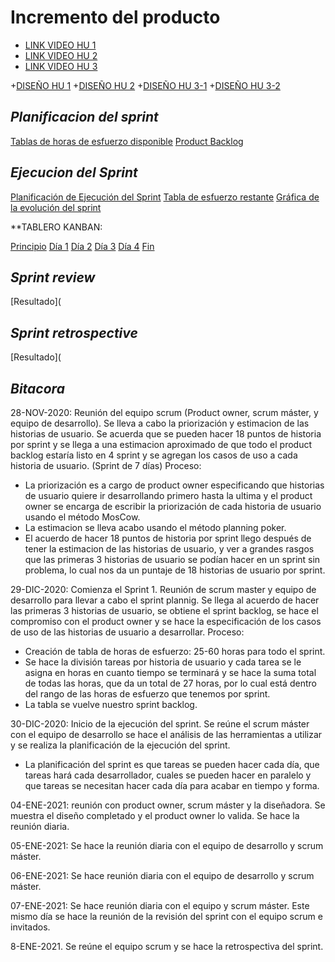 # Incremento del producto #

+ [LINK VIDEO HU 1](https://drive.google.com/file/d/1SuzI8_dZpOv0jrTr6i-6b4-2cl1YND-z/view?usp=sharing)
+ [LINK VIDEO HU 2](https://drive.google.com/file/d/1vU4TYOTCY6Q5A6SKU5idIQu3pfN7rGWL/view?usp=sharing)
+ [LINK VIDEO HU 3](https://drive.google.com/file/d/1jaUSAjR2C4KEqtvDj5kLnXEjLj5mQ04G/view?usp=sharing)

+[DISEÑO HU 1](https://drive.google.com/file/d/1ef0VjlQhmWNubg34euyniG8BrdT4dLUh/view?usp=sharing)
+[DISEÑO HU 2](https://drive.google.com/file/d/178UC0WA85I5jvDZTRFgd5T8LyRt5hEI5/view?usp=sharing)
+[DISEÑO HU 3-1](https://drive.google.com/file/d/1FqPfBjExwI3cby7_5t7ozSS7Zp5J5BYN/view?usp=sharing)
+[DISEÑO HU 3-2](https://drive.google.com/file/d/1ef0VjlQhmWNubg34euyniG8BrdT4dLUh/view?usp=sharing)
 
## ***Planificacion del sprint***
 
 [Tablas de horas de esfuerzo disponible]( https://drive.google.com/file/d/1oxnD7nseDvQLCNhAuxBhK2dI_AHxvUS1/view?usp=sharing)
 [Product Backlog](https://drive.google.com/file/d/17GhrPTShaFgqlolK8mk0PJI6gLqNjU5q/view?usp=sharing)



## ***Ejecucion del Sprint***

[Planificación de Ejecución del Sprint](https://drive.google.com/file/d/1qV6kPoerN_nXyyiCcBzMAv2NebS7cMte/view?usp=sharing)
[Tabla de esfuerzo restante](https://drive.google.com/file/d/1-z7Cl_W9iVdW65ikNkAo7S0s8Rqf8eW1/view?usp=sharing)
[Gráfica de la evolución del sprint](https://drive.google.com/file/d/1bWUvcaFtoYNJVnspYB_YdWwQHO1i5N15/view?usp=sharing)

**TABLERO KANBAN:

[Principio](https://drive.google.com/file/d/1llBKZlssU9h7pzlE_W4gbGDxmtlCsUgr/view?usp=sharing)
[Día 1](https://drive.google.com/file/d/1zi7bxZErBafRCMpEVFBEE-xHXbxvxiww/view?usp=sharing)
[Día 2](https://drive.google.com/file/d/1hb27rDr9QNX0pVRNU-oN8IMJNo32a0gM/view?usp=sharing)
[Día 3](https://drive.google.com/file/d/111okE7wze1EjD6TEQnd1qIsRrBrVLTp_/view?usp=sharing)
[Día 4](https://drive.google.com/file/d/1m1WLeeOrYyDttkt9LfBE4nHKi6U57HR7/view?usp=sharing)
[Fin](https://drive.google.com/file/d/14M0nAv_bl-l7y-hHFJFKAcof_Ikxr36j/view?usp=sharing)


## ***Sprint review***

[Resultado](

## ***Sprint retrospective***

[Resultado](

## ***Bitacora***
28-NOV-2020: Reunión del equipo scrum (Product owner, scrum máster, y equipo de desarrollo). Se lleva a cabo la priorización y estimacion de las historias de usuario. Se acuerda que se pueden hacer 18 puntos de historia por sprint y se llega a una estimacion aproximado de que todo el product backlog estaría listo en 4 sprint y se agregan los casos de uso a cada historia de usuario. (Sprint de 7 días)
Proceso: 
 +	La priorización es a cargo de product owner especificando que historias de usuario quiere ir desarrollando primero hasta la ultima y el product owner se encarga de escribir la priorización de cada historia de usuario usando el método MosCow.
 + La estimacion se lleva acabo usando el método planning poker.
 + El acuerdo de hacer 18 puntos de historia por sprint llego después de tener la estimacion de las historias de usuario, y ver a grandes rasgos que las primeras 3 historias de usuario se podían hacer en un sprint sin problema, lo cual nos da un puntaje de 18 historias de usuario por sprint.
    
29-DIC-2020: Comienza el Sprint 1. Reunión de scrum master y equipo de desarrollo para llevar a cabo el sprint plannig. Se llega al acuerdo de hacer las primeras 3 historias de usuario, se obtiene el sprint backlog, se hace el compromiso con el product owner y se hace la especificación de los casos de uso de las historias de usuario a desarrollar.
Proceso:
   + Creación de tabla de horas de esfuerzo: 25-60 horas para todo el sprint. 
   +	Se hace la división tareas por historia de usuario y cada tarea se le asigna en horas en cuanto tiempo se terminará y se hace la suma total de todas las horas, que da un total de 27 horas, por lo cual está dentro del rango de las horas de esfuerzo que tenemos por sprint.
   + La tabla se vuelve nuestro sprint backlog.
   
30-DIC-2020: Inicio de la ejecución del sprint. Se reúne el scrum máster con el equipo de desarrollo se hace el análisis de las herramientas a utilizar y se realiza la planificación de la ejecución del sprint.

   + La planificación del sprint es que tareas se pueden hacer cada día, que tareas hará cada desarrollador, cuales se pueden hacer en paralelo y que tareas se necesitan hacer cada día para acabar en tiempo y forma.

04-ENE-2021: reunión con product owner, scrum máster y la diseñadora. Se muestra el diseño completado y el product owner lo valida. Se hace la reunión diaria. 

05-ENE-2021: Se hace la reunión diaria con el equipo de desarrollo y scrum máster.

06-ENE-2021: Se hace reunión diaria con el equipo de desarrollo y scrum máster.

07-ENE-2021: Se hace reunión diaria con el equipo y scrum máster. Este mismo día se hace la reunión de la revisión del sprint con el equipo scrum e invitados.

8-ENE-2021. Se reúne el equipo scrum y se hace la retrospectiva del sprint.
